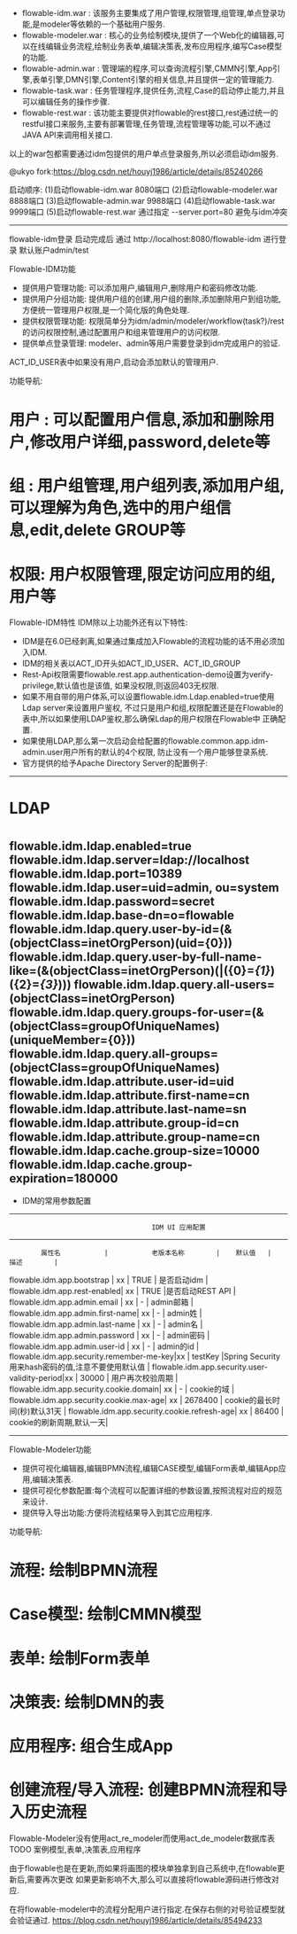 - flowable-idm.war : 该服务主要集成了用户管理,权限管理,组管理,单点登录功能,是modeler等依赖的一个基础用户服务.
- flowable-modeler.war : 核心的业务绘制模块,提供了一个Web化的编辑器,可以在线编辑业务流程,绘制业务表单,编辑决策表,发布应用程序,编写Case模型的功能.
- flowable-admin.war : 管理端的程序,可以查询流程引擎,CMMN引擎,App引擎,表单引擎,DMN引擎,Content引擎的相关信息,并且提供一定的管理能力.
- flowable-task.war : 任务管理程序,提供任务,流程,Case的启动停止能力,并且可以编辑任务的操作步骤.
- flowable-rest.war : 该功能主要提供对flowable的rest接口,rest通过统一的restful接口来服务,主要有部署管理,任务管理,流程管理等功能,可以不通过JAVA API来调用相关接口.

以上的war包都需要通过idm包提供的用户单点登录服务,所以必须启动idm服务.

@ukyo
fork:https://blog.csdn.net/houyj1986/article/details/85240266

启动顺序:
(1)启动flowable-idm.war 8080端口
(2)启动flowable-modeler.war 8888端口
(3)启动flowable-admin.war 9988端口
(4)启动flowable-task.war 9999端口
(5)启动flowable-rest.war 通过指定 --server.port=80 避免与idm冲突


---
flowable-idm登录
启动完成后
通过 http://localhost:8080/flowable-idm 进行登录
默认账户admin/test

Flowable-IDM功能
- 提供用户管理功能: 可以添加用户,编辑用户,删除用户和密码修改功能.
- 提供用户分组功能: 提供用户组的创建,用户组的删除,添加删除用户到组功能,方便统一管理用户权限,是一个简化版的角色处理.
- 提供权限管理功能: 权限简单分为idm/admin/modeler/workflow(task?)/rest的访问权限控制,通过配置用户和组来管理用户的访问权限.
- 提供单点登录管理: modeler、admin等用户需要登录到idm完成用户的验证.

ACT_ID_USER表中如果没有用户,启动会添加默认的管理用户.

功能导航:
# 用户 : 可以配置用户信息,添加和删除用户,修改用户详细,password,delete等 #
# 组 : 用户组管理,用户组列表,添加用户组,可以理解为角色,选中的用户组信息,edit,delete GROUP等 #
# 权限: 用户权限管理,限定访问应用的组,用户等 #

Flowable-IDM特性
IDM除以上功能外还有以下特性:
- IDM是在6.0已经剥离,如果通过集成加入Flowable的流程功能的话不用必须加入IDM.
- IDM的相关表以ACT_ID开头如ACT_ID_USER、ACT_ID_GROUP
- Rest-Api权限需要flowable.rest.app.authentication-demo设置为verify-privilege,默认值也是该值,
如果没权限,则返回403无权限.
- 如果不用自带的用户体系,可以设置flowable.idm.Ldap.enabled=true使用Ldap server来设置用户鉴权,
不过只是用户和组,权限配置还是在Flowable的表中,所以如果使用LDAP鉴权,那么确保Ldap的用户权限在Flowable中
正确配置.
- 如果使用LDAP,那么第一次启动会给配置的flowable.common.app.idm-admin.user用户所有的默认的4个权限,
防止没有一个用户能够登录系统.
- 官方提供的给予Apache Directory Server的配置例子:
------------------------------------------------
#
# LDAP
#
flowable.idm.ldap.enabled=true
flowable.idm.ldap.server=ldap://localhost
flowable.idm.ldap.port=10389
flowable.idm.ldap.user=uid=admin, ou=system
flowable.idm.ldap.password=secret
flowable.idm.ldap.base-dn=o=flowable
flowable.idm.ldap.query.user-by-id=(&(objectClass=inetOrgPerson)(uid={0}))
flowable.idm.ldap.query.user-by-full-name-like=(&(objectClass=inetOrgPerson)(|({0}=*{1}*)({2}=*{3}*)))
flowable.idm.ldap.query.all-users=(objectClass=inetOrgPerson)
flowable.idm.ldap.query.groups-for-user=(&(objectClass=groupOfUniqueNames)(uniqueMember={0}))
flowable.idm.ldap.query.all-groups=(objectClass=groupOfUniqueNames)
flowable.idm.ldap.attribute.user-id=uid
flowable.idm.ldap.attribute.first-name=cn
flowable.idm.ldap.attribute.last-name=sn
flowable.idm.ldap.attribute.group-id=cn
flowable.idm.ldap.attribute.group-name=cn
flowable.idm.ldap.cache.group-size=10000
flowable.idm.ldap.cache.group-expiration=180000
------------------------------------------------
- IDM的常用参数配置
--------------------------------------------------------------------------------------------
										IDM UI 应用配置
--------------------------------------------------------------------------------------------
			属性名           |           老版本名称        |    默认值   |        描述        |
flowable.idm.app.bootstrap   |            xx              |    TRUE    |    是否启动idm     |
flowable.idm.app.rest-enabled|            xx              |    TRUE    |是否启动REST API    |
flowable.idm.app.admin.email |            xx              |     -      |    admin邮箱       |
flowable.idm.app.admin.first-name|        xx              |     -      |    admin姓         |
flowable.idm.app.admin.last-name |        xx              |     -      |    admin名         |
flowable.idm.app.admin.password  |        xx              |     -      |    admin密码       |
flowable.idm.app.admin.user-id   |        xx              |     -      |    admin的id       |
flowable.idm.app.security.remember-me-key|xx              |  testKey   |Spring Security用来hash密码的值,注意不要使用默认值 |
flowable.idm.app.security.user-validity-period|xx         |   30000    |   用户再次校验周期  |
flowable.idm.app.security.cookie.domain|  xx              |     -      |    cookie的域      |
flowable.idm.app.security.cookie.max-age|  xx             |   2678400  |  cookie的最长时间(秒)默认31天 |
flowable.idm.app.security.cookie.refresh-age| xx          |    86400   |  cookie的刷新周期,默认一天|

---

Flowable-Modeler功能
- 提供可视化编辑器,编辑BPMN流程,编辑CASE模型,编辑Form表单,编辑App应用,编辑决策表.
- 提供可视化参数配置:每个流程可以配置详细的参数设置,按照流程对应的规范来设计.
- 提供导入导出功能:方便将流程结果导入到其它应用程序.

功能导航:
# 流程: 绘制BPMN流程 #
# Case模型: 绘制CMMN模型 #
# 表单: 绘制Form表单 #
# 决策表: 绘制DMN的表 #
# 应用程序: 组合生成App #
# 创建流程/导入流程: 创建BPMN流程和导入历史流程 #
Flowable-Modeler没有使用act_re_modeler而使用act_de_modeler数据库表
TODO 案例模型,表单,决策表,应用程序

由于flowable也是在更新,而如果将画图的模块单独拿到自己系统中,在flowable更新后,需要再次更改
如果更新影响不大,那么可以直接将flowable源码进行修改对应.

在将flowable-modeler中的流程分配用户进行指定.在保存右侧的对号验证模型就会验证通过.
https://blog.csdn.net/houyj1986/article/details/85494233





